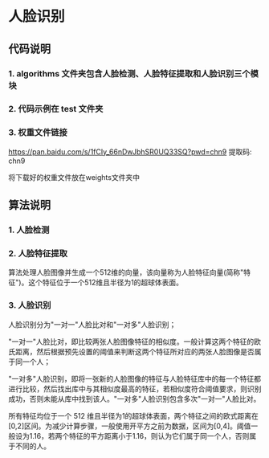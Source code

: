 # 人脸识别

## 代码说明

### 1. algorithms 文件夹包含人脸检测、人脸特征提取和人脸识别三个模块

### 2. 代码示例在 test 文件夹

### 3. 权重文件链接

https://pan.baidu.com/s/1fCIy_66nDwJbhSR0UQ33SQ?pwd=chn9 提取码: chn9

将下载好的权重文件放在weights文件夹中

## 算法说明

### 1. 人脸检测
### 2. 人脸特征提取

算法处理人脸图像并生成一个512维的向量，该向量称为人脸特征向量(简称"特征")。这个特征位于一个512维且半径为1的超球体表面。

### 3. 人脸识别

人脸识别分为"一对一"人脸比对和"一对多"人脸识别；

"一对一"人脸比对，即比较两张人脸图像特征的相似度。一般计算这两个特征的欧氏距离，然后根据预先设置的阈值来判断这两个特征所对应的两张人脸图像是否属于同一个人；

"一对多"人脸识别，即将一张新的人脸图像的特征与人脸特征库中的每一个特征都进行比较，然后找出库中与其相似度最高的特征，若相似度符合阈值要求，则识别成功，否则未能从库中找到该人。"一对多"人脸识别包含多次"一对一"人脸比对。

所有特征均位于一个 512 维且半径为1的超球体表面，两个特征之间的欧式距离在[0,2]区间。为减少计算步骤，一般使用开平方之前为数据，区间为[0,4]。阈值一般设为1.16，若两个特征的平方距离小于1.16，则认为它们属于同一个人，否则属于不同的人。